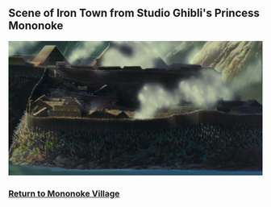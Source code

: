 ## Scene of Iron Town from Studio Ghibli's Princess Mononoke
![Iron town](iron_town.png)
### [Return to Mononoke Village](https://github.com/mollyjones2023/ghibli-simulacrum/blob/main/6-mononoke-village/village.md)
